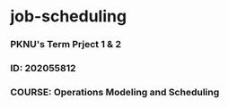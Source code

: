 # job-scheduling
### PKNU's Term Prject 1 & 2
### ID: 202055812
### COURSE: Operations Modeling and Scheduling
